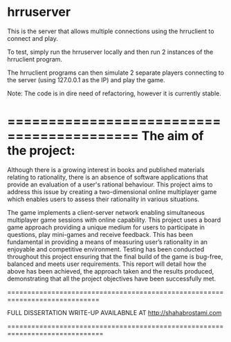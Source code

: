 hrruserver
==========

This is the server that allows multiple connections using the hrruclient to connect and play.

To test, simply run the hrruserver locally and then run 2 instances of the hrruclient program.

The hrruclient programs can then simulate 2 separate players connecting to the server (using 127.0.0.1 as the IP)
and play the game.

Note: The code is in dire need of refactoring, however it is currently stable.

==========================================
The aim of the project:
==========================================
Although there is a growing interest in books and published materials 
relating to rationality, there is an absence of software applications 
that provide an evaluation of a user's rational behaviour. This project 
aims to address this issue by creating a two-dimensional online 
multiplayer game which enables users to assess their rationality in 
various situations. 

The game implements a client-server network enabling simultaneous 
multiplayer game sessions with online capability. This project uses a 
board game approach providing a unique medium for users to 
participate in questions, play mini-games and receive feedback. This 
has been fundamental in providing a means of measuring user’s 
rationality in an enjoyable and competitive environment. Testing has 
been conducted throughout this project ensuring that the final build 
of the game is bug-free, balanced and meets user requirements. 
This report will detail how the above has been achieved, the 
approach taken and the results produced, demonstrating that all the 
project objectives have been successfully met. 

=============================================================================

FULL DISSERTATION WRITE-UP AVAILABNLE AT http://shahabrostami.com

==============================================================================
